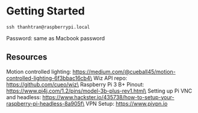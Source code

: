 # Getting Started
```
ssh thanhtran@raspberrypi.local
```
Password: same as Macbook password

## Resources
Motion controlled lighting: https://medium.com/@cueball45/motion-controlled-lighting-6f3bbac16cb4\
Wiz API repo: https://github.com/cueo/wiz\
Raspberry Pi 3 B+ Pinout: https://www.pi4j.com/1.2/pins/model-3b-plus-rev1.html\
Setting up Pi VNC and headless: https://www.hackster.io/435738/how-to-setup-your-raspberry-pi-headless-8a905f\
VPN Setup: https://www.pivpn.io

